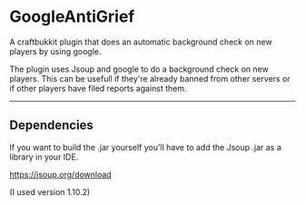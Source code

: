 # GoogleAntiGrief
A craftbukkit plugin that does an automatic background check on new players by using google.

The plugin uses Jsoup and google to do a background check on new players. This can be usefull if they're already banned from other servers or if other players have filed reports against them.

-----------------------------------------
Dependencies
-----------------------------------------
If you want to build the .jar yourself you'll have to add the Jsoup .jar as a library in your IDE.

https://jsoup.org/download

(I used version 1.10.2)

